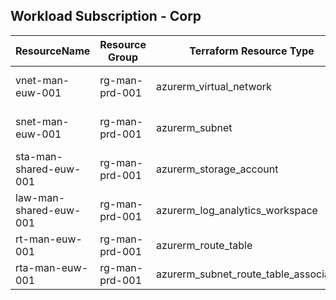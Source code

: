 ## Workload Subscription - Corp

| ResourceName              | Resource Group  | Terraform Resource Type                           | Location | Purpose                          |
| ------------------------- | --------------- | ------------------------------------------------- | -------- | -------------------------------- |
| vnet-man-euw-001          | rg-man-prd-001  | azurerm_virtual_network                           | weu      | management vnet (10.2.0.0/16)    |
| snet-man-euw-001          | rg-man-prd-001  | azurerm_subnet                                    | weu      | management subnet (10.2.1.0/27)  |
| sta-man-shared-euw-001    | rg-man-prd-001  | azurerm_storage_account                           | weu      | storage account                  |
| law-man-shared-euw-001    | rg-man-prd-001  | azurerm_log_analytics_workspace                   | weu      | log analytics workspace          |
| rt-man-euw-001            | rg-man-prd-001  | azurerm_route_table                               | weu      | main routing for identity        |
| rta-man-euw-001           | rg-man-prd-001  | azurerm_subnet_route_table_association            | weu      | route assoc for dc               |